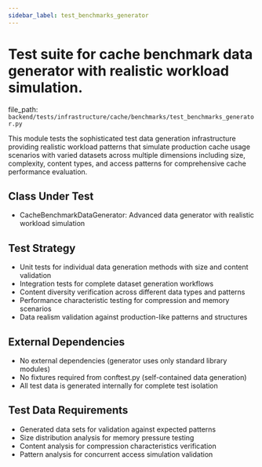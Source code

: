 ```yaml
---
sidebar_label: test_benchmarks_generator
---
```


# Test suite for cache benchmark data generator with realistic workload simulation.

  file_path: `backend/tests/infrastructure/cache/benchmarks/test_benchmarks_generator.py`

This module tests the sophisticated test data generation infrastructure providing
realistic workload patterns that simulate production cache usage scenarios with
varied datasets across multiple dimensions including size, complexity, content types,
and access patterns for comprehensive cache performance evaluation.

## Class Under Test

- CacheBenchmarkDataGenerator: Advanced data generator with realistic workload simulation

## Test Strategy

- Unit tests for individual data generation methods with size and content validation
- Integration tests for complete dataset generation workflows
- Content diversity verification across different data types and patterns
- Performance characteristic testing for compression and memory scenarios
- Data realism validation against production-like patterns and structures

## External Dependencies

- No external dependencies (generator uses only standard library modules)
- No fixtures required from conftest.py (self-contained data generation)
- All test data is generated internally for complete test isolation

## Test Data Requirements

- Generated data sets for validation against expected patterns
- Size distribution analysis for memory pressure testing
- Content analysis for compression characteristics verification
- Pattern analysis for concurrent access simulation validation
